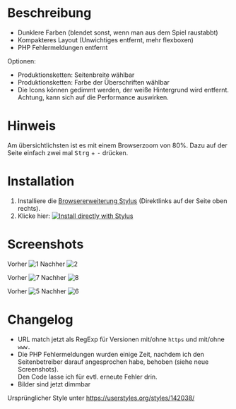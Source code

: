 # Beschreibung

- Dunklere Farben (blendet sonst, wenn man aus dem Spiel raustabbt)
- Kompakteres Layout (Unwichtiges entfernt, mehr flexboxen)
- PHP Fehlermeldungen entfernt

Optionen:
- Produktionsketten: Seitenbreite wählbar
- Produktionsketten: Farbe der Überschriften wählbar
- Die Icons können gedimmt werden, der weiße Hintergrund wird entfernt. Achtung, kann sich auf die Performance auswirken.

# Hinweis

Am übersichtlichsten ist es mit einem Browserzoom von 80%. Dazu auf der Seite einfach zwei mal <kbd>Strg</kbd> + <kbd>-</kbd> drücken.

# Installation

1. Installiere die [Browsererweiterung Stylus](https://add0n.com/stylus.html) (Direktlinks auf der Seite oben rechts).
2. Klicke hier: [![Install directly with Stylus](https://img.shields.io/badge/Install%20directly%20with-Stylus-238b8b.svg)](https://raw.githubusercontent.com/stonecrusher/stylus-UserCSS/master/anno1404rechner/anno1404rechner.user.css)

# Screenshots

Vorher
![1](https://user-images.githubusercontent.com/1388389/42376555-d3b56680-811f-11e8-9816-8201bc142b1b.jpg)
Nachher
![2](https://user-images.githubusercontent.com/1388389/42376556-d3d668a8-811f-11e8-95bd-9ec2f60a1d1f.jpg)

Vorher
![7](https://user-images.githubusercontent.com/1388389/42378709-8979dbba-8128-11e8-8eb5-e61539cbd60e.jpg)
Nachher
![8](https://user-images.githubusercontent.com/1388389/42378708-895d2240-8128-11e8-9cff-6e1932412eb9.jpg)

Vorher
![5](https://user-images.githubusercontent.com/1388389/42376552-d375154e-811f-11e8-94fb-89499f85f30c.jpg)
Nachher
![6](https://user-images.githubusercontent.com/1388389/42376554-d397b702-811f-11e8-92a4-79148f2e02eb.jpg)

# Changelog

- URL match jetzt als RegExp für Versionen mit/ohne `https` und mit/ohne `www.`
- Die PHP Fehlermeldungen wurden einige Zeit, nachdem ich den Seitenbetreiber darauf angesprochen habe, behoben (siehe neue Screenshots).  
  Den Code lasse ich für evtl. erneute Fehler drin.
- Bilder sind jetzt dimmbar

Ursprünglicher Style unter https://userstyles.org/styles/142038/
